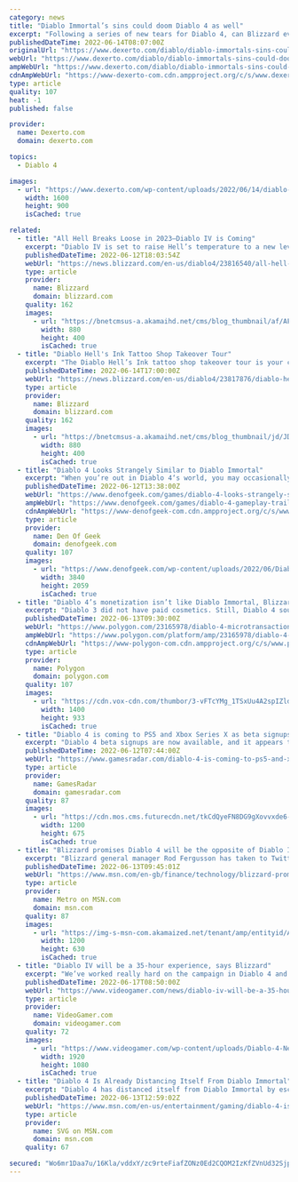 ```yaml
---
category: news
title: "Diablo Immortal’s sins could doom Diablo 4 as well"
excerpt: "Following a series of new tears for Diablo 4, can Blizzard ever fully regain the playerbase's trust following the backlash to Immortal?"
publishedDateTime: 2022-06-14T08:07:00Z
originalUrl: "https://www.dexerto.com/diablo/diablo-immortals-sins-could-doom-diablo-4-well-1847489/"
webUrl: "https://www.dexerto.com/diablo/diablo-immortals-sins-could-doom-diablo-4-well-1847489/"
ampWebUrl: "https://www.dexerto.com/diablo/diablo-immortals-sins-could-doom-diablo-4-well-1847489/?amp"
cdnAmpWebUrl: "https://www-dexerto-com.cdn.ampproject.org/c/s/www.dexerto.com/diablo/diablo-immortals-sins-could-doom-diablo-4-well-1847489/?amp"
type: article
quality: 107
heat: -1
published: false

provider:
  name: Dexerto.com
  domain: dexerto.com

topics:
  - Diablo 4

images:
  - url: "https://www.dexerto.com/wp-content/uploads/2022/06/14/diablo-immortal-diablo-4-microtransactions-1.jpeg"
    width: 1600
    height: 900
    isCached: true

related:
  - title: "All Hell Breaks Loose in 2023—Diablo IV is Coming"
    excerpt: "Diablo IV is set to raise Hell’s temperature to a new level. Join us around the campfire to learn what’s coming in this next generation installment of the Diablo series."
    publishedDateTime: 2022-06-12T18:03:54Z
    webUrl: "https://news.blizzard.com/en-us/diablo4/23816540/all-hell-breaks-loose-in-2023-diablo-iv-is-coming"
    type: article
    provider:
      name: Blizzard
      domain: blizzard.com
    quality: 162
    images:
      - url: "https://bnetcmsus-a.akamaihd.net/cms/blog_thumbnail/af/AF19R5S0F7AQ1654550496836.png"
        width: 880
        height: 400
        isCached: true
  - title: "Diablo Hell's Ink Tattoo Shop Takeover Tour"
    excerpt: "The Diablo Hell’s Ink tattoo shop takeover tour is your chance to receive a custom tattoo, courtesy of the Burning Hells. Find out how to win!"
    publishedDateTime: 2022-06-14T17:00:00Z
    webUrl: "https://news.blizzard.com/en-us/diablo4/23817876/diablo-hell-s-ink-tattoo-shop-takeover-tour"
    type: article
    provider:
      name: Blizzard
      domain: blizzard.com
    quality: 162
    images:
      - url: "https://bnetcmsus-a.akamaihd.net/cms/blog_thumbnail/jd/JDN3QUPT9RJM1655145397628.png"
        width: 880
        height: 400
        isCached: true
  - title: "Diablo 4 Looks Strangely Similar to Diablo Immortal"
    excerpt: "When you’re out in Diablo 4‘s world, you may occasionally run into other players in certain areas. You and those other players will even be able to participate in certain “Local Events” and World Boss ..."
    publishedDateTime: 2022-06-12T13:38:00Z
    webUrl: "https://www.denofgeek.com/games/diablo-4-looks-strangely-similar-to-diablo-immortal/"
    ampWebUrl: "https://www.denofgeek.com/games/diablo-4-gameplay-trailer-diablo-immortal-comparison-features/?amp"
    cdnAmpWebUrl: "https://www-denofgeek-com.cdn.ampproject.org/c/s/www.denofgeek.com/games/diablo-4-gameplay-trailer-diablo-immortal-comparison-features/?amp"
    type: article
    provider:
      name: Den Of Geek
      domain: denofgeek.com
    quality: 107
    images:
      - url: "https://www.denofgeek.com/wp-content/uploads/2022/06/Diablo-4-cinematic.jpg"
        width: 3840
        height: 2059
        isCached: true
  - title: "Diablo 4’s monetization isn’t like Diablo Immortal, Blizzard says"
    excerpt: "Diablo 3 did not have paid cosmetics. Still, Diablo 4 sounds like a far cry from the business model of Diablo Immortal, a game primarily designed for mobile devices but which also launched (in beta) ..."
    publishedDateTime: 2022-06-13T09:30:00Z
    webUrl: "https://www.polygon.com/23165978/diablo-4-microtransactions-monetization-diablo-immortal-pay-2-win-cosmetics"
    ampWebUrl: "https://www.polygon.com/platform/amp/23165978/diablo-4-microtransactions-monetization-diablo-immortal-pay-2-win-cosmetics"
    cdnAmpWebUrl: "https://www-polygon-com.cdn.ampproject.org/c/s/www.polygon.com/platform/amp/23165978/diablo-4-microtransactions-monetization-diablo-immortal-pay-2-win-cosmetics"
    type: article
    provider:
      name: Polygon
      domain: polygon.com
    quality: 107
    images:
      - url: "https://cdn.vox-cdn.com/thumbor/3-vFTcYMg_1TSxUu4A2spIZldh4=/0x0:1920x1013/1400x933/filters:focal(810x100:1116x406):no_upscale()/cdn.vox-cdn.com/uploads/chorus_image/image/70971263/TSUVHT8NTASR1617672542767.0.jpg"
        width: 1400
        height: 933
        isCached: true
  - title: "Diablo 4 is coming to PS5 and Xbox Series X as beta signups begin"
    excerpt: "Diablo 4 beta signups are now available, and it appears that the next iteration in the series will now be coming to PS5 and Xbox Series X. The website also directs players towards a pre-registration ..."
    publishedDateTime: 2022-06-12T07:44:00Z
    webUrl: "https://www.gamesradar.com/diablo-4-is-coming-to-ps5-and-xbox-series-x-as-beta-signups-begin/"
    type: article
    provider:
      name: GamesRadar
      domain: gamesradar.com
    quality: 87
    images:
      - url: "https://cdn.mos.cms.futurecdn.net/tkCdQyeFN8DG9gXovvxde6-1200-80.jpg"
        width: 1200
        height: 675
        isCached: true
  - title: "Blizzard promises Diablo 4 will be the opposite of Diablo Immortal"
    excerpt: "Blizzard general manager Rod Fergusson has taken to Twitter to try and address fan concerns about Diablo 4. One of the big announcements at the Xbox showcase on Sunday night was for Diablo 4, with a ..."
    publishedDateTime: 2022-06-13T09:45:01Z
    webUrl: "https://www.msn.com/en-gb/finance/technology/blizzard-promises-diablo-4-will-be-the-opposite-of-diablo-immortal/ar-AAYpAf9"
    type: article
    provider:
      name: Metro on MSN.com
      domain: msn.com
    quality: 87
    images:
      - url: "https://img-s-msn-com.akamaized.net/tenant/amp/entityid/AAYpAeW.img?h=630&w=1200&m=6&q=60&o=t&l=f&f=jpg&x=1257&y=343"
        width: 1200
        height: 630
        isCached: true
  - title: "Diablo IV will be a 35-hour experience, says Blizzard"
    excerpt: "We’ve worked really hard on the campaign in Diablo 4 and we’re really proud of how it’s developing.” Shely says that, by the time players finish the campaign, they will be around level forty-five. Of ..."
    publishedDateTime: 2022-06-17T08:50:00Z
    webUrl: "https://www.videogamer.com/news/diablo-iv-will-be-a-35-hour-experience-says-blizzard/"
    type: article
    provider:
      name: VideoGamer.com
      domain: videogamer.com
    quality: 72
    images:
      - url: "https://www.videogamer.com/wp-content/uploads/Diablo-4-Necromancer.jpg"
        width: 1920
        height: 1080
        isCached: true
  - title: "Diablo 4 Is Already Distancing Itself From Diablo Immortal"
    excerpt: "Diablo 4 has distanced itself from Diablo Immortal by eschewing microtransactions. The new game will only feature paid cosmetics, not weapons, says one dev."
    publishedDateTime: 2022-06-13T12:59:02Z
    webUrl: "https://www.msn.com/en-us/entertainment/gaming/diablo-4-is-already-distancing-itself-from-diablo-immortal/ar-AAYpLdt"
    type: article
    provider:
      name: SVG on MSN.com
      domain: msn.com
    quality: 67

secured: "Wo6mr1Daa7u/16Kla/vddxY/zc9rteFiafZONz0Ed2CQOM2IzKfZVnUd32SjpnTGg0Egj9A3TzAFDRrV21v/gphrUtvBtQBkhBJYmZakyIHQffvkf//JwZ13En+6ku2+dt+PjS4TqYzNDLwSyLNUnZXLk57W4w9p/qIZwBLZg4H5PNuHx3N+tIj3kv/S4lHxMj8mjPV2st1cF6Yz/Y6Y8ExsrIYrUiCs962Ryr77h9Y9TxkSfg7iSvOJR/8v4vMfzsPMXwxK/m6TGAk5XMwN6r9spiqA0Z1LXrHV88oJ5GlqH+oFLYq4R5karG0AtqA/geq6ziqWdrbRYZtdcF4jhkfbyBkbWKfmQmD7+04EY5I=;OBUT9GqSu17VTKHPvdMuFQ=="
---
```


